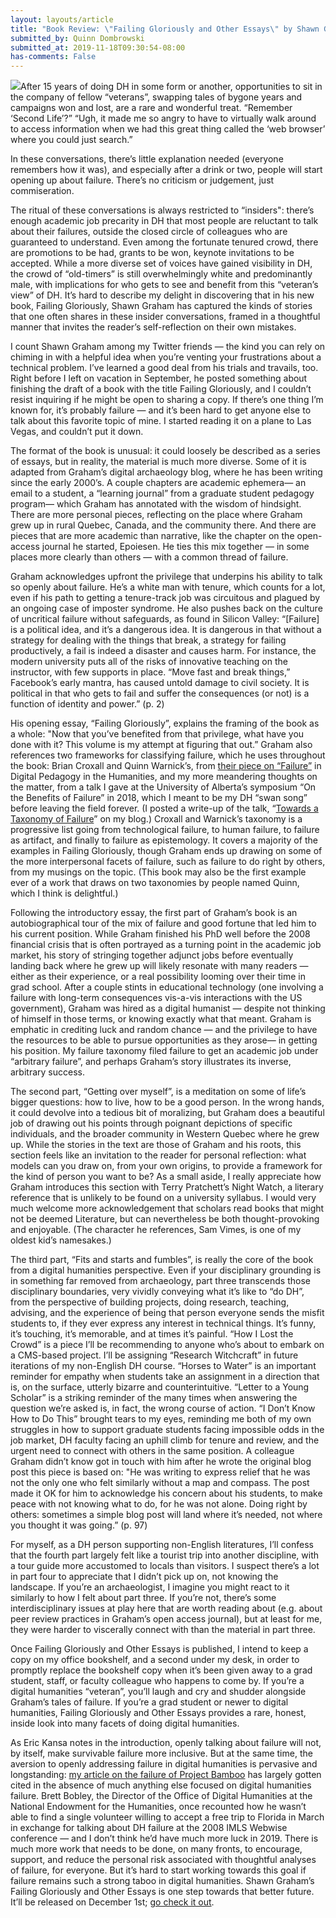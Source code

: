```yaml
---
layout: layouts/article
title: "Book Review: \"Failing Gloriously and Other Essays\" by Shawn Graham"
submitted_by: Quinn Dombrowski
submitted_at: 2019-11-18T09:30:54-08:00
has-comments: False
---
```


![](https://digitalhumanities.stanford.edu/sites/g/files/sbiybj8071/f/styles/large/public/2070718497_ecf69d4321_k.jpg?itok=4_hLZh4C)After 15 years of doing DH in some form or another, opportunities to sit in the company of fellow “veterans”, swapping tales of bygone years and campaigns won and lost, are a rare and wonderful treat. “Remember ‘Second Life’?” “Ugh, it made me so angry to have to virtually walk around to access information when we had this great thing called the ‘web browser’ where you could just search.” 


In these conversations, there’s little explanation needed (everyone remembers how it was), and especially after a drink or two, people will start opening up about failure. There’s no criticism or judgement, just commiseration.


The ritual of these conversations is always restricted to “insiders": there’s enough academic job precarity in DH that most people are reluctant to talk about their failures, outside the closed circle of colleagues who are guaranteed to understand. Even among the fortunate tenured crowd, there are promotions to be had, grants to be won, keynote invitations to be accepted. While a more diverse set of voices have gained visibility in DH, the crowd of “old-timers” is still overwhelmingly white and predominantly male, with implications for who gets to see and benefit from this “veteran’s view” of DH. It’s hard to describe my delight in discovering that in his new book, Failing Gloriously, Shawn Graham has captured the kinds of stories that one often shares in these insider conversations, framed in a thoughtful manner that invites the reader’s self-reflection on their own mistakes.


I count Shawn Graham among my Twitter friends — the kind you can rely on chiming in with a helpful idea when you’re venting your frustrations about a technical problem. I’ve learned a good deal from his trials and travails, too. Right before I left on vacation in September, he posted something about finishing the draft of a book with the title Failing Gloriously, and I couldn’t resist inquiring if he might be open to sharing a copy. If there’s one thing I’m known for, it’s probably failure — and it’s been hard to get anyone else to talk about this favorite topic of mine. I started reading it on a plane to Las Vegas, and couldn’t put it down.


The format of the book is unusual: it could loosely be described as a series of essays, but in reality, the material is much more diverse. Some of it is adapted from Graham’s digital archaeology blog, where he has been writing since the early 2000’s. A couple chapters are academic ephemera— an email to a student, a “learning journal” from a graduate student pedagogy program— which Graham has annotated with the wisdom of hindsight. There are more personal pieces, reflecting on the place where Graham grew up in rural Quebec, Canada, and the community there. And there are pieces that are more academic than narrative, like the chapter on the open-access journal he started, Epoiesen. He ties this mix together — in some places more clearly than others — with a common thread of failure.


Graham acknowledges upfront the privilege that underpins his ability to talk so openly about failure. He’s a white man with tenure, which counts for a lot, even if his path to getting a tenure-track job was circuitous and plagued by an ongoing case of imposter syndrome. He also pushes back on the culture of uncritical failure without safeguards, as found in Silicon Valley: “[Failure] is a political idea, and it’s a dangerous idea. It is dangerous in that without a strategy for dealing with the things that break, a strategy for failing productively, a fail is indeed a disaster and causes harm. For instance, the modern university puts all of the risks of innovative teaching on the instructor, with few supports in place. “Move fast and break things,” Facebook’s early mantra, has caused untold damage to civil society. It is political in that who gets to fail and suffer the consequences (or not) is a function of identity and power.” (p. 2)


His opening essay, “Failing Gloriously”, explains the framing of the book as a whole: "Now that you’ve benefited from that privilege, what have you done with it? This volume is my attempt at figuring that out.” Graham also references two frameworks for classifying failure, which he uses throughout the book: Brian Croxall and Quinn Warnick’s, from [their piece on “Failure”](https://digitalpedagogy.mla.hcommons.org/keywords/failure/) in Digital Pedagogy in the Humanities, and my more meandering thoughts on the matter, from a talk I gave at the University of Alberta’s symposium “On the Benefits of Failure” in 2018, which I meant to be my DH “swan song” before leaving the field forever. (I posted a write-up of the talk, “[Towards a Taxonomy of Failure](http://quinndombrowski.com/blog/2019/01/30/towards-taxonomy-failure)” on my blog.) Croxall and Warnick’s taxonomy is a progressive list going from technological failure, to human failure, to failure as artifact, and finally to failure as epistemology. It covers a majority of the examples in Failing Gloriously, though Graham ends up drawing on some of the more interpersonal facets of failure, such as failure to do right by others, from my musings on the topic. (This book may also be the first example ever of a work that draws on two taxonomies by people named Quinn, which I think is delightful.)


Following the introductory essay, the first part of Graham’s book is an autobiographical tour of the mix of failure and good fortune that led him to his current position. While Graham finished his PhD well before the 2008 financial crisis that is often portrayed as a turning point in the academic job market, his story of stringing together adjunct jobs before eventually landing back where he grew up will likely resonate with many readers — either as their experience, or a real possibility looming over their time in grad school. After a couple stints in educational technology (one involving a failure with long-term consequences vis-a-vis interactions with the US government), Graham was hired as a digital humanist — despite not thinking of himself in those terms, or knowing exactly what that meant. Graham is emphatic in crediting luck and random chance — and the privilege to have the resources to be able to pursue opportunities as they arose— in getting his position. My failure taxonomy filed failure to get an academic job under “arbitrary failure”, and perhaps Graham’s story illustrates its inverse, arbitrary success. 


The second part, “Getting over myself”, is a meditation on some of life’s bigger questions: how to live, how to be a good person. In the wrong hands, it could devolve into a tedious bit of moralizing, but Graham does a beautiful job of drawing out his points through poignant depictions of specific individuals, and the broader community in Western Quebec where he grew up. While the stories in the text are those of Graham and his roots, this section feels like an invitation to the reader for personal reflection: what models can you draw on, from your own origins, to provide a framework for the kind of person you want to be? As a small aside, I really appreciate how Graham introduces this section with Terry Pratchett’s Night Watch, a literary reference that is unlikely to be found on a university syllabus. I would very much welcome more acknowledgement that scholars read books that might not be deemed Literature, but can nevertheless be both thought-provoking and enjoyable. (The character he references, Sam Vimes, is one of my oldest kid’s namesakes.)


The third part, “Fits and starts and fumbles”, is really the core of the book from a digital humanities perspective. Even if your disciplinary grounding is in something far removed from archaeology, part three transcends those disciplinary boundaries, very vividly conveying what it’s like to “do DH”, from the perspective of building projects, doing research, teaching, advising, and the experience of being that person everyone sends the misfit students to, if they ever express any interest in technical things. It’s funny, it’s touching, it’s memorable, and at times it’s painful. “How I Lost the Crowd” is a piece I’ll be recommending to anyone who’s about to embark on a CMS-based project. I’ll be assigning “Research Witchcraft” in future iterations of my non-English DH course. “Horses to Water” is an important reminder for empathy when students take an assignment in a direction that is, on the surface, utterly bizarre and counterintuitive. “Letter to a Young Scholar” is a striking reminder of the many times when answering the question we’re asked is, in fact, the wrong course of action. “I Don’t Know How to Do This” brought tears to my eyes, reminding me both of my own struggles in how to support graduate students facing impossible odds in the job market, DH faculty facing an uphill climb for tenure and review, and the urgent need to connect with others in the same position. A colleague Graham didn’t know got in touch with him after he wrote the original blog post this piece is based on: "He was writing to express relief that he was not the only one who felt similarly without a map and compass. The post made it OK for him to acknowledge his concern about his students, to make peace with not knowing what to do, for he was not alone. Doing right by others: sometimes a simple blog post will land where it’s needed, not where you thought it was going.” (p. 97)


For myself, as a DH person supporting non-English literatures, I’ll confess that the fourth part largely felt like a tourist trip into another discipline, with a tour guide more accustomed to locals than visitors. I suspect there’s a lot in part four to appreciate that I didn’t pick up on, not knowing the landscape. If you’re an archaeologist, I imagine you might react to it similarly to how I felt about part three. If you’re not, there’s some interdisciplinary issues at play here that are worth reading about (e.g. about peer review practices in Graham’s open access journal), but at least for me, they were harder to viscerally connect with than the material in part three.


Once Failing Gloriously and Other Essays is published, I intend to keep a copy on my office bookshelf, and a second under my desk, in order to promptly replace the bookshelf copy when it’s been given away to a grad student, staff, or faculty colleague who happens to come by. If you’re a digital humanities “veteran”, you’ll laugh and cry and shudder alongside Graham’s tales of failure. If you’re a grad student or newer to digital humanities, Failing Gloriously and Other Essays provides a rare, honest, inside look into many facets of doing digital humanities. 


As Eric Kansa notes in the introduction, openly talking about failure will not, by itself, make survivable failure more inclusive. But at the same time, the aversion to openly addressing failure in digital humanities is pervasive and longstanding: [my article on the failure of Project Bamboo](https://academic.oup.com/dsh/article-abstract/29/3/326/2938127) has largely gotten cited in the absence of much anything else focused on digital humanities failure. Brett Bobley, the Director of the Office of Digital Humanities at the National Endowment for the Humanities, once recounted how he wasn’t able to find a single volunteer willing to accept a free trip to Florida in March in exchange for talking about DH failure at the 2008 IMLS Webwise conference — and I don’t think he’d have much more luck in 2019. There is much more work that needs to be done, on many fronts, to encourage, support, and reduce the personal risk associated with thoughtful analyses of failure, for everyone. But it’s hard to start working towards this goal if failure remains such a strong taboo in digital humanities. Shawn Graham’s Failing Gloriously and Other Essays is one step towards that better future. It’ll be released on December 1st; [go check it out](https://thedigitalpress.org/failing-gloriously/). 


 